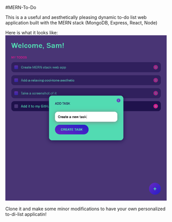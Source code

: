 #MERN-To-Do

This is a a useful and aesthetically pleasing dynamic to-do list web application built with the MERN stack (MongoDB, Express, React, Node) 

Here is what it looks like:
![ScreenShot](/MERNToDo.PNG)

Clone it and make some minor modifications to have your own personalized to-di-list applicatin!
